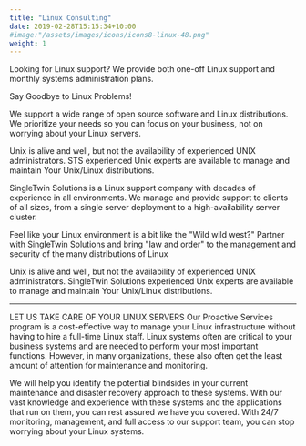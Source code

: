 ```yaml
---
title: "Linux Consulting"
date: 2019-02-28T15:15:34+10:00
#image:"/assets/images/icons/icons8-linux-48.png"
weight: 1
---
```


Looking for Linux support? We provide both one-off Linux support and monthly systems administration plans.

Say Goodbye to Linux Problems!

We support a wide range of open source software and Linux distributions. We prioritize your needs so you can focus on your business, not on worrying about your Linux servers.

Unix is alive and well, but not the availability of experienced UNIX administrators. STS experienced Unix experts are available to manage and maintain Your Unix/Linux distributions.

SingleTwin Solutions is a Linux support company with decades of experience in all environments. We manage and provide support to clients of all sizes, from a single server deployment to a high-availability server cluster.

 

 Feel like your Linux environment is a bit like the "Wild wild west?" Partner with SingleTwin Solutions and bring "law and order" to the management and security of the many distributions of Linux

Unix is alive and well, but not the availability of experienced UNIX administrators. SingleTwin Solutions experienced Unix experts are available to manage and maintain Your Unix/Linux distributions.

---
LET US TAKE CARE OF YOUR LINUX SERVERS
Our Proactive Services program is a cost-effective way to manage your Linux infrastructure without having to hire a full-time Linux staff. Linux systems often are critical to your business systems and are needed to perform your most important functions. However, in many organizations, these also often get the least amount of attention for maintenance and monitoring.

We will help you identify the potential blindsides in your current maintenance and disaster recovery approach to these systems. With our vast knowledge and experience with these systems and the applications that run on them, you can rest assured we have you covered. With 24/7 monitoring, management, and full access to our support team, you can stop worrying about your Linux systems.
